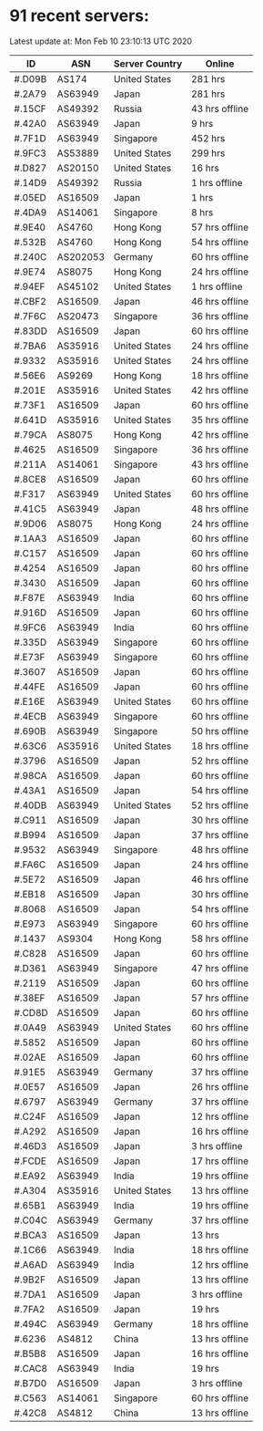 # 91 recent servers:

Latest update at: Mon Feb 10 23:10:13 UTC 2020

| ID | ASN | Server Country | Online |
| -- | --- | -------------- | ------ |
| #.D09B | AS174 | United States | 281 hrs |
| #.2A79 | AS63949 | Japan | 281 hrs |
| #.15CF | AS49392 | Russia | 43 hrs offline |
| #.42A0 | AS63949 | Japan | 9 hrs |
| #.7F1D | AS63949 | Singapore | 452 hrs |
| #.9FC3 | AS53889 | United States | 299 hrs |
| #.D827 | AS20150 | United States | 16 hrs |
| #.14D9 | AS49392 | Russia | 1 hrs offline |
| #.05ED | AS16509 | Japan | 1 hrs |
| #.4DA9 | AS14061 | Singapore | 8 hrs |
| #.9E40 | AS4760 | Hong Kong | 57 hrs offline |
| #.532B | AS4760 | Hong Kong | 54 hrs offline |
| #.240C | AS202053 | Germany | 60 hrs offline |
| #.9E74 | AS8075 | Hong Kong | 24 hrs offline |
| #.94EF | AS45102 | United States | 1 hrs offline |
| #.CBF2 | AS16509 | Japan | 46 hrs offline |
| #.7F6C | AS20473 | Singapore | 36 hrs offline |
| #.83DD | AS16509 | Japan | 60 hrs offline |
| #.7BA6 | AS35916 | United States | 24 hrs offline |
| #.9332 | AS35916 | United States | 24 hrs offline |
| #.56E6 | AS9269 | Hong Kong | 18 hrs offline |
| #.201E | AS35916 | United States | 42 hrs offline |
| #.73F1 | AS16509 | Japan | 60 hrs offline |
| #.641D | AS35916 | United States | 35 hrs offline |
| #.79CA | AS8075 | Hong Kong | 42 hrs offline |
| #.4625 | AS16509 | Singapore | 36 hrs offline |
| #.211A | AS14061 | Singapore | 43 hrs offline |
| #.8CE8 | AS16509 | Japan | 60 hrs offline |
| #.F317 | AS63949 | United States | 60 hrs offline |
| #.41C5 | AS63949 | Japan | 48 hrs offline |
| #.9D06 | AS8075 | Hong Kong | 24 hrs offline |
| #.1AA3 | AS16509 | Japan | 60 hrs offline |
| #.C157 | AS16509 | Japan | 60 hrs offline |
| #.4254 | AS16509 | Japan | 60 hrs offline |
| #.3430 | AS16509 | Japan | 60 hrs offline |
| #.F87E | AS63949 | India | 60 hrs offline |
| #.916D | AS16509 | Japan | 60 hrs offline |
| #.9FC6 | AS63949 | India | 60 hrs offline |
| #.335D | AS63949 | Singapore | 60 hrs offline |
| #.E73F | AS63949 | Singapore | 60 hrs offline |
| #.3607 | AS16509 | Japan | 60 hrs offline |
| #.44FE | AS16509 | Japan | 60 hrs offline |
| #.E16E | AS63949 | United States | 60 hrs offline |
| #.4ECB | AS63949 | Singapore | 60 hrs offline |
| #.690B | AS63949 | Singapore | 50 hrs offline |
| #.63C6 | AS35916 | United States | 18 hrs offline |
| #.3796 | AS16509 | Japan | 52 hrs offline |
| #.98CA | AS16509 | Japan | 60 hrs offline |
| #.43A1 | AS16509 | Japan | 54 hrs offline |
| #.40DB | AS63949 | United States | 52 hrs offline |
| #.C911 | AS16509 | Japan | 30 hrs offline |
| #.B994 | AS16509 | Japan | 37 hrs offline |
| #.9532 | AS63949 | Singapore | 48 hrs offline |
| #.FA6C | AS16509 | Japan | 24 hrs offline |
| #.5E72 | AS16509 | Japan | 46 hrs offline |
| #.EB18 | AS16509 | Japan | 30 hrs offline |
| #.8068 | AS16509 | Japan | 54 hrs offline |
| #.E973 | AS63949 | Singapore | 60 hrs offline |
| #.1437 | AS9304 | Hong Kong | 58 hrs offline |
| #.C828 | AS16509 | Japan | 60 hrs offline |
| #.D361 | AS63949 | Singapore | 47 hrs offline |
| #.2119 | AS16509 | Japan | 60 hrs offline |
| #.38EF | AS16509 | Japan | 57 hrs offline |
| #.CD8D | AS16509 | Japan | 60 hrs offline |
| #.0A49 | AS63949 | United States | 60 hrs offline |
| #.5852 | AS16509 | Japan | 60 hrs offline |
| #.02AE | AS16509 | Japan | 60 hrs offline |
| #.91E5 | AS63949 | Germany | 37 hrs offline |
| #.0E57 | AS16509 | Japan | 26 hrs offline |
| #.6797 | AS63949 | Germany | 37 hrs offline |
| #.C24F | AS16509 | Japan | 12 hrs offline |
| #.A292 | AS16509 | Japan | 16 hrs offline |
| #.46D3 | AS16509 | Japan | 3 hrs offline |
| #.FCDE | AS16509 | Japan | 17 hrs offline |
| #.EA92 | AS63949 | India | 19 hrs offline |
| #.A304 | AS35916 | United States | 13 hrs offline |
| #.65B1 | AS63949 | India | 19 hrs offline |
| #.C04C | AS63949 | Germany | 37 hrs offline |
| #.BCA3 | AS16509 | Japan | 13 hrs |
| #.1C66 | AS63949 | India | 18 hrs offline |
| #.A6AD | AS63949 | India | 12 hrs offline |
| #.9B2F | AS16509 | Japan | 13 hrs offline |
| #.7DA1 | AS16509 | Japan | 3 hrs offline |
| #.7FA2 | AS16509 | Japan | 19 hrs |
| #.494C | AS63949 | Germany | 18 hrs offline |
| #.6236 | AS4812 | China | 13 hrs offline |
| #.B5B8 | AS16509 | Japan | 16 hrs offline |
| #.CAC8 | AS63949 | India | 19 hrs |
| #.B7D0 | AS16509 | Japan | 3 hrs offline |
| #.C563 | AS14061 | Singapore | 60 hrs offline |
| #.42C8 | AS4812 | China | 13 hrs offline |

